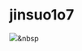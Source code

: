 # jinsuo1o7

<img src="https://img.shields.io/badge/Python-3766AB?style=flat-square&logo=Python&logoColor=white"/></a>&nbsp 
